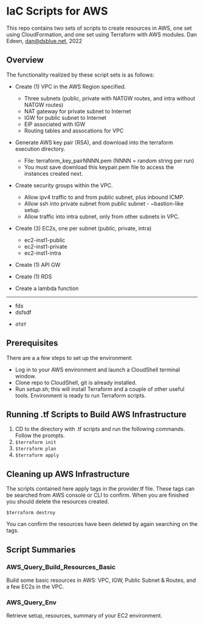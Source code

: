 # IaC Scripts for AWS
This repo contains two sets of scripts to create resources in AWS, one set using CloudFormation, and one set using Terraform with AWS modules. 
Dan Edeen, dan@dsblue.net, 2022 

## Overview
The functionality realized by these script sets is as follows: 
*  Create (1) VPC in the AWS Region specified. 
    * Three subnets (public, private with NATGW routes, and intra without NATGW routes)
    * NAT gateway for private subnet to Internet 
    * IGW for public subnet to Internet
    * EIP associated with IGW
    * Routing tables and assocations for VPC
    
*  Generate AWS key pair (RSA), and download into the terraform execution directory. 
    * File: terraform_key_pairNNNN.pem (NNNN = random string per run)
    * You must save download this keypair.pem file to access the instances created next.  
    
*  Create security groups within the VPC.
    * Allow ipv4 traffic to and from public subnet, plus inbound ICMP. 
    * Allow ssh into private subnet from public subnet - ~bastion-like setup. 
    * Allow traffic into intra subnet, only from other subnets in VPC.
    
*  Create (3) EC2s, one per subnet (public, private, intra)
    * ec2-inst1-public
    * ec2-inst1-private
    * ec2-inst1-intra
    
    
*  Create (1) API GW
*  Create (1) RDS 
*  Create a lambda function

----------------------------------

- fds
-   dsfsdf
-     dfdf
## Prerequisites
There are a a few steps to set up the environment: 
* Log in to your AWS environment and launch a CloudShell terminal window. 
* Clone repo to CloudShell, git is already installed. 
* Run *setup.sh*; this will install Terraform and a couple of other useful tools. 
Environment is ready to run Terraform scripts. 

## Running .tf Scripts to Build AWS Infrastructure
1. CD to the directory with .tf scripts and run the following commands. Follow the prompts. 
2. `$terraform init`
3. `$terraform plan`
4. `$terraform apply`


## Cleaning up AWS Infrastructure

The scripts contained here apply tags in the provider.tf file. These tags can be searched from 
AWS console or CLI to confirm. When you are finished you should delete the resources created. 

`$terraform destroy`

You can confirm the resources have been deleted by again searching on the tags. 

## Script Summaries
### AWS_Query_Build_Resources_Basic ### 
Build some basic resources in AWS: VPC, IGW, Public Subnet & Routes, and a few EC2s in the VPC. 

### AWS_Query_Env ### 
Retrieve setup, resources, summary of your EC2 environment. 

